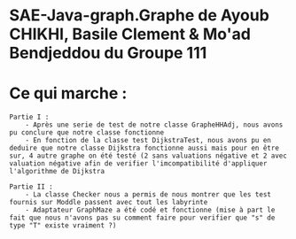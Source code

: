 # SAE-Java-graph.Graphe de Ayoub CHIKHI, Basile Clement & Mo'ad Bendjeddou du Groupe 111


# Ce qui marche : 
    Partie I : 
        - Après une serie de test de notre classe GrapheHHAdj, nous avons pu conclure que notre classe fonctionne
        - En fonction de la classe test DijkstraTest, nous avons pu en deduire que notre classe Dijkstra fonctionne aussi mais pour en être sur, 4 autre graphe on été testé (2 sans valuations négative et 2 avec valuation négative afin de verifier l'imcompatibilité d'appliquer l'algorithme de Dijkstra

    Partie II : 
        - La classe Checker nous a permis de nous montrer que les test fournis sur Moddle passent avec tout les labyrinte
        - Adaptateur GraphMaze a été codé et fonctionne (mise à part le fait que nous n'avons pas su comment faire pour verifier que "s" de type "T" existe vraiment ?)
